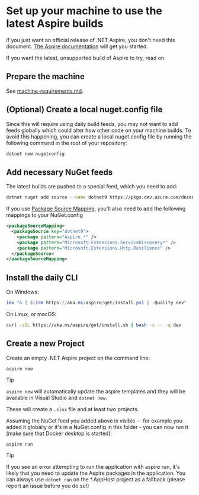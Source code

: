 # Set up your machine to use the latest Aspire builds

If you just want an official release of .NET Aspire, you don't need this document. [The Aspire documentation](https://learn.microsoft.com/en-us/dotnet/aspire/get-started/aspire-overview) will get you started.

If you want the latest, unsupported build of Aspire to try, read on.

## Prepare the machine

See [machine-requirements.md](machine-requirements.md).

## (Optional) Create a local nuget.config file

Since this will require using daily build feeds, you may not want to add feeds globally which could alter how other code on your machine builds. To avoid this happening, you can create a local nuget.config file by running the following command in the root of your repository:

```bash
dotnet new nugetconfig
```

## Add necessary NuGet feeds

The latest builds are pushed to a special feed, which you need to add:
```sh
dotnet nuget add source --name dotnet9 https://pkgs.dev.azure.com/dnceng/public/_packaging/dotnet9/nuget/v3/index.json
```

If you use [Package Source Mapping](https://learn.microsoft.com/en-us/nuget/consume-packages/package-source-mapping), you'll also need to add the following mappings to your NuGet.config

```xml
<packageSourceMapping>
  <packageSource key="dotnet9">
    <package pattern="Aspire.*" />
    <package pattern="Microsoft.Extensions.ServiceDiscovery*" />
    <package pattern="Microsoft.Extensions.Http.Resilience" />
  </packageSource>
</packageSourceMapping>
```

## Install the daily CLI

On Windows:

```powershell
iex "& { $(irm https://aka.ms/aspire/get/install.ps1 } -Quality dev"
```

On Linux, or macOS:

```sh
curl -sSL https://aka.ms/aspire/get/install.sh | bash -s -- -q dev
```

<!-- break between blocks -->

## Create a new Project

Create an empty .NET Aspire project on the command line:

```shell
aspire new
```

> [!TIP]
> `aspire new` will automatically update the aspire templates and they will be available in Visual Studio and `dotnet new`.

These will create a `.slnx` file and at least two projects.

Assuming the NuGet feed you added above is visible -- for example you added it globally or it's in a NuGet.config in this folder - you can now run it (make sure that Docker desktop is started):

```shell
aspire run
```

> [!TIP]
> If you see an error attempting to run the application with aspire run, it's likely that you need to update the Aspire packages in the application. You can always use `dotnet run` on the *.AppHost project as a fallback (please report an issue before you do so!)
